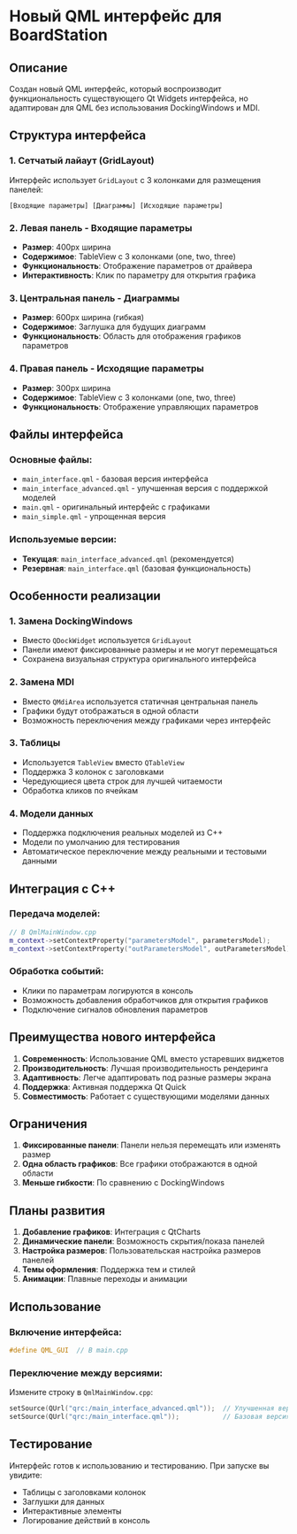 # Новый QML интерфейс для BoardStation

## Описание

Создан новый QML интерфейс, который воспроизводит функциональность существующего Qt Widgets интерфейса, но адаптирован для QML без использования DockingWindows и MDI.

## Структура интерфейса

### 1. Сетчатый лайаут (GridLayout)
Интерфейс использует `GridLayout` с 3 колонками для размещения панелей:

```
[Входящие параметры] [Диаграммы] [Исходящие параметры]
```

### 2. Левая панель - Входящие параметры
- **Размер**: 400px ширина
- **Содержимое**: TableView с 3 колонками (one, two, three)
- **Функциональность**: Отображение параметров от драйвера
- **Интерактивность**: Клик по параметру для открытия графика

### 3. Центральная панель - Диаграммы
- **Размер**: 600px ширина (гибкая)
- **Содержимое**: Заглушка для будущих диаграмм
- **Функциональность**: Область для отображения графиков параметров

### 4. Правая панель - Исходящие параметры
- **Размер**: 300px ширина
- **Содержимое**: TableView с 3 колонками (one, two, three)
- **Функциональность**: Отображение управляющих параметров

## Файлы интерфейса

### Основные файлы:
- `main_interface.qml` - базовая версия интерфейса
- `main_interface_advanced.qml` - улучшенная версия с поддержкой моделей
- `main.qml` - оригинальный интерфейс с графиками
- `main_simple.qml` - упрощенная версия

### Используемые версии:
- **Текущая**: `main_interface_advanced.qml` (рекомендуется)
- **Резервная**: `main_interface.qml` (базовая функциональность)

## Особенности реализации

### 1. Замена DockingWindows
- Вместо `QDockWidget` используется `GridLayout`
- Панели имеют фиксированные размеры и не могут перемещаться
- Сохранена визуальная структура оригинального интерфейса

### 2. Замена MDI
- Вместо `QMdiArea` используется статичная центральная панель
- Графики будут отображаться в одной области
- Возможность переключения между графиками через интерфейс

### 3. Таблицы
- Используется `TableView` вместо `QTableView`
- Поддержка 3 колонок с заголовками
- Чередующиеся цвета строк для лучшей читаемости
- Обработка кликов по ячейкам

### 4. Модели данных
- Поддержка подключения реальных моделей из C++
- Модели по умолчанию для тестирования
- Автоматическое переключение между реальными и тестовыми данными

## Интеграция с C++

### Передача моделей:
```cpp
// В QmlMainWindow.cpp
m_context->setContextProperty("parametersModel", parametersModel);
m_context->setContextProperty("outParametersModel", outParametersModel);
```

### Обработка событий:
- Клики по параметрам логируются в консоль
- Возможность добавления обработчиков для открытия графиков
- Подключение сигналов обновления параметров

## Преимущества нового интерфейса

1. **Современность**: Использование QML вместо устаревших виджетов
2. **Производительность**: Лучшая производительность рендеринга
3. **Адаптивность**: Легче адаптировать под разные размеры экрана
4. **Поддержка**: Активная поддержка Qt Quick
5. **Совместимость**: Работает с существующими моделями данных

## Ограничения

1. **Фиксированные панели**: Панели нельзя перемещать или изменять размер
2. **Одна область графиков**: Все графики отображаются в одной области
3. **Меньше гибкости**: По сравнению с DockingWindows

## Планы развития

1. **Добавление графиков**: Интеграция с QtCharts
2. **Динамические панели**: Возможность скрытия/показа панелей
3. **Настройка размеров**: Пользовательская настройка размеров панелей
4. **Темы оформления**: Поддержка тем и стилей
5. **Анимации**: Плавные переходы и анимации

## Использование

### Включение интерфейса:
```cpp
#define QML_GUI  // В main.cpp
```

### Переключение между версиями:
Измените строку в `QmlMainWindow.cpp`:
```cpp
setSource(QUrl("qrc:/main_interface_advanced.qml"));  // Улучшенная версия
setSource(QUrl("qrc:/main_interface.qml"));           // Базовая версия
```

## Тестирование

Интерфейс готов к использованию и тестированию. При запуске вы увидите:
- Таблицы с заголовками колонок
- Заглушки для данных
- Интерактивные элементы
- Логирование действий в консоль
